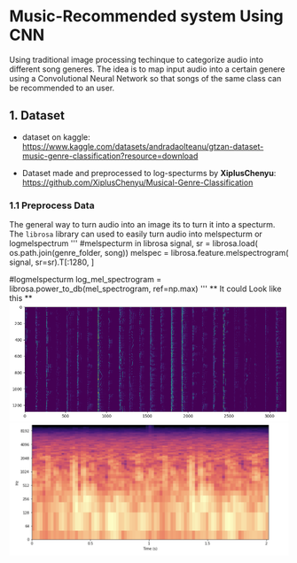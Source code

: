 # Music-Recommended system Using CNN

Using traditional image processing techinque to categorize audio into different song generes. The idea is to map input audio into a certain genere using a Convolutional Neural Network so that songs of the same class can be recommended to an user.

## 1. Dataset
- dataset on kaggle:
https://www.kaggle.com/datasets/andradaolteanu/gtzan-dataset-music-genre-classification?resource=download

- Dataset made and preprocessed to log-specturms by **XiplusChenyu**:
https://github.com/XiplusChenyu/Musical-Genre-Classification

### 1.1 Preprocess Data
The general way to turn audio into an image its to turn it into a specturm. The `librosa` library can used to easily turn audio into melspecturm or logmelspectrum
'''
#melspecturm in librosa
signal, sr = librosa.load(
    os.path.join(genre_folder, song))
melspec = librosa.feature.melspectrogram(
    signal, sr=sr).T[:1280, ]
    
#logmelspecturm
log_mel_spectrogram = librosa.power_to_db(mel_spectrogram, ref=np.max)
'''
** It could Look like this **
![alt text](https://github.com/wu2ming/Song-Classification/blob/main/images/melspecturm.png?raw=true)   ![alt text](https://github.com/wu2ming/Song-Classification/blob/main/images/logmelspecturm.png?raw=true)

